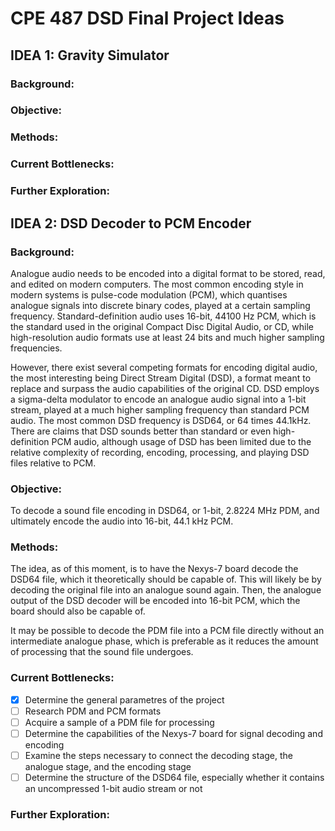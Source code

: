 # CPE 487 DSD Final Project Ideas

## IDEA 1: Gravity Simulator

### Background:



### Objective:



### Methods:



### Current Bottlenecks:



### Further Exploration:



## IDEA 2: DSD Decoder to PCM Encoder

### Background:

Analogue audio needs to be encoded into a digital format to be stored, read, and edited on modern computers. The most common encoding style in modern systems is pulse-code modulation (PCM), which quantises analogue signals into discrete binary codes, played at a certain sampling frequency. Standard-definition audio uses 16-bit, 44100 Hz PCM, which is the standard used in the original Compact Disc Digital Audio, or CD, while high-resolution audio formats use at least 24 bits and much higher sampling frequencies. 

However, there exist several competing formats for encoding digital audio, the most interesting being Direct Stream Digital (DSD), a format meant to replace and surpass the audio capabilities of the original CD. DSD employs a sigma-delta modulator to encode an analogue audio signal into a 1-bit stream, played at a much higher sampling frequency than standard PCM audio. The most common DSD frequency is DSD64, or 64 times 44.1kHz. There are claims that DSD sounds better than standard or even high-definition PCM audio, although usage of DSD has been limited due to the relative complexity of recording, encoding, processing, and playing DSD files relative to PCM.

### Objective:

To decode a sound file encoding in DSD64, or 1-bit, 2.8224 MHz PDM, and ultimately encode the audio into 16-bit, 44.1 kHz PCM.

### Methods:

The idea, as of this moment, is to have the Nexys-7 board decode the DSD64 file, which it theoretically should be capable of. This will likely be by decoding the original file into an analogue sound again. Then, the analogue output of the DSD decoder will be encoded into 16-bit PCM, which the board should also be capable of. 

It may be possible to decode the PDM file into a PCM file directly without an intermediate analogue phase, which is preferable as it reduces the amount of processing that the sound file undergoes.

### Current Bottlenecks:

- [x] Determine the general parametres of the project
- [ ] Research PDM and PCM formats
- [ ] Acquire a sample of a PDM file for processing
- [ ] Determine the capabilities of the Nexys-7 board for signal decoding and encoding
- [ ] Examine the steps necessary to connect the decoding stage, the analogue stage, and the encoding stage
- [ ] Determine the structure of the DSD64 file, especially whether it contains an uncompressed 1-bit audio stream or not

### Further Exploration:

